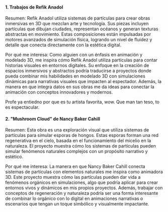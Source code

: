 #### 1. Trabajos de Refik Anadol

Resumen: Refik Anadol utiliza sistemas de partículas para crear obras inmersivas en 3D que mezclan arte y tecnología. Sus piezas incluyen partículas que dibujan ciudades, representan océanos y generan texturas abstractas en movimiento. Estas composiciones están impulsadas por motores avanzados de simulación física, logrando un nivel de fluidez y detalle que conecta directamente con la estética digital.

Por qué me interesa: Como alguien con un énfasis en animación y modelado 3D, me inspira cómo Refik Anadol utiliza partículas para contar historias visuales en entornos digitales. Su enfoque en la creación de espacios inmersivos y abstractos podría traducirse a proyectos donde pueda combinar mis habilidades en modelado 3D con simulaciones dinámicas para narrativas visuales que impacten al espectador. Además, la manera en que integra datos en sus obras me da ideas para conectar la animación con conceptos innovadores y modernos.

Profe ya entiedno por que es tu artista favorita, wow. Que man tan teso, to es espectacular.

#### 2. "Mushroom Cloud" de Nancy Baker Cahill

Resumen: Esta obra es una exploración visual que utiliza sistemas de partículas para simular esporas de hongos. Estas esporas forman una red regenerativa en el cielo, basada en el funcionamiento del micelio en la naturaleza. El proyecto muestra cómo los sistemas de partículas pueden simular fenómenos naturales complejos con un propósito narrativo y estético.

Por qué me interesa: La manera en que Nancy Baker Cahill conecta sistemas de partículas con elementos naturales me inspira como animadora 3D. Este proyecto muestra cómo las partículas pueden dar vida a fenómenos orgánicos en simulaciones, algo que podría aplicar para crear entornos vivos y dinámicos en mis propios proyectos. Además, trabajar con conceptos de regeneración y naturaleza podría ser una forma interesante de combinar lo orgánico con lo digital en animaciones narrativas o escenarios que tengan un toque simbólico y visualmente impactante.
